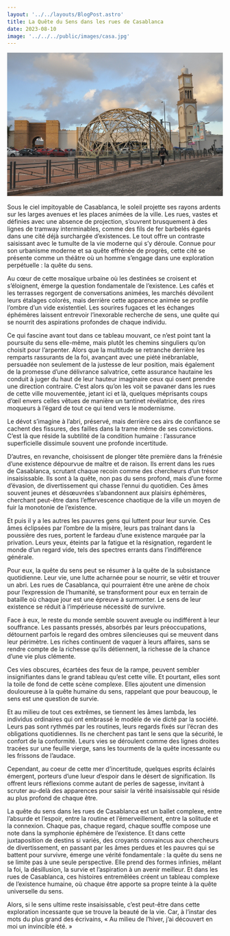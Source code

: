 ```yaml
---
layout: '../../layouts/BlogPost.astro'
title: La Quête du Sens dans les rues de Casablanca
date: 2023-08-10
image: '../../../public/images/casa.jpg'
---
```

![](../../../public/images/casa.jpg)

Sous le ciel impitoyable de Casablanca, le soleil projette ses rayons  ardents sur les larges avenues et les places animées de la ville. Les  rues, vastes et définies avec une absence de projection, s’ouvrent  brusquement à des lignes de tramway interminables, comme des fils de fer  barbelés égarés dans une cité déjà surchargée d’existences. Le tout  offre un contraste saisissant avec le tumulte de la vie moderne qui s’y  déroule. Connue pour son urbanisme moderne et sa quête effrénée de  progrès, cette cité se présente comme un théâtre où un homme s’engage  dans une exploration perpétuelle : la quête du sens.

Au cœur de cette mosaïque urbaine où les destinées se croisent et  s’éloignent, émerge la question fondamentale de l’existence. Les cafés  et les terrasses regorgent de conversations animées, les marchés  dévoilent leurs étalages colorés, mais derrière cette apparence animée  se profile l’ombre d’un vide existentiel. Les sourires fugaces et les  échanges éphémères laissent entrevoir l’inexorable recherche de sens,  une quête qui se nourrit des aspirations profondes de chaque individu.

Ce qui fascine avant tout dans ce tableau mouvant, ce n’est point  tant la poursuite du sens elle-même, mais plutôt les chemins singuliers  qu’on choisit pour l’arpenter. Alors que la multitude se retranche  derrière les remparts rassurants de la foi, avançant avec une piété  inébranlable, persuadée non seulement de la justesse de leur position,  mais également de la promesse d’une délivrance salvatrice, cette  assurance hautaine les conduit à juger du haut de leur hauteur  imaginaire ceux qui osent prendre une direction contraire. C’est alors  qu’on les voit se pavaner dans les rues de cette ville mouvementée,  jetant ici et là, quelques méprisants coups d’œil envers celles vêtues  de manière un tantinet révélatrice, des rires moqueurs à l’égard de tout  ce qui tend vers le modernisme.

Le dévot s’imagine à l’abri, préservé, mais derrière ces airs de  confiance se cachent des fissures, des failles dans la trame même de ses  convictions. C’est là que réside la subtilité de la condition humaine :  l’assurance superficielle dissimule souvent une profonde incertitude.

D’autres, en revanche, choisissent de plonger tête première dans la  frénésie d’une existence dépourvue de maître et de raison. Ils errent  dans les rues de Casablanca, scrutant chaque recoin comme des chercheurs  d’un trésor insaisissable. Ils sont à la quête, non pas du sens  profond, mais d’une forme d’évasion, de divertissement qui chasse  l’ennui du quotidien. Ces âmes souvent jeunes et désœuvrées  s’abandonnent aux plaisirs éphémères, cherchant peut-être dans  l’effervescence chaotique de la ville un moyen de fuir la monotonie de  l’existence.

Et puis il y a les autres les pauvres gens qui luttent pour leur  survie. Ces âmes éclipsées par l’ombre de la misère, leurs pas traînant  dans la poussière des rues, portent le fardeau d’une existence marquée  par la privation. Leurs yeux, éteints par la fatigue et la résignation,  regardent le monde d’un regard vide, tels des spectres errants dans  l’indifférence générale.

Pour eux, la quête du sens peut se résumer à la quête de la  subsistance quotidienne. Leur vie, une lutte acharnée pour se nourrir,  se vêtir et trouver un abri. Les rues de Casablanca, qui pourraient être  une arène de choix pour l’expression de l’humanité, se transforment  pour eux en terrain de bataille où chaque jour est une épreuve à  surmonter. Le sens de leur existence se réduit à l’impérieuse nécessité  de survivre.

Face à eux, le reste du monde semble souvent aveugle ou indifférent à  leur souffrance. Les passants pressés, absorbés par leurs  préoccupations, détournent parfois le regard des ombres silencieuses qui  se meuvent dans leur périmètre. Les riches continuent de vaquer à leurs  affaires, sans se rendre compte de la richesse qu’ils détiennent, la  richesse de la chance d’une vie plus clémente.

Ces vies obscures, écartées des feux de la rampe, peuvent sembler  insignifiantes dans le grand tableau qu’est cette ville. Et pourtant,  elles sont la toile de fond de cette scène complexe. Elles ajoutent une  dimension douloureuse à la quête humaine du sens, rappelant que pour  beaucoup, le sens est une question de survie.

Et au milieu de tout ces extrêmes, se tiennent les âmes lambda, les  individus ordinaires qui ont embrassé le modèle de vie dicté par la  société. Leurs pas sont rythmés par les routines, leurs regards fixés  sur l’écran des obligations quotidiennes. Ils ne cherchent pas tant le  sens que la sécurité, le confort de la conformité. Leurs vies se  déroulent comme des lignes droites tracées sur une feuille vierge, sans  les tourments de la quête incessante ou les frissons de l’audace.

Cependant, au coeur de cette mer d’incertitude, quelques esprits  éclairés émergent, porteurs d’une lueur d’espoir dans le désert de  signification. Ils offrent leurs réflexions comme autant de perles de  sagesse, invitant à scruter au-delà des apparences pour saisir la vérité  insaisissable qui réside au plus profond de chaque être.

La quête du sens dans les rues de Casablanca est un ballet complexe,  entre l’absurde et l’espoir, entre la routine et l’émerveillement, entre  la solitude et la connexion. Chaque pas, chaque regard, chaque souffle  compose une note dans la symphonie éphémère de l’existence. Et dans  cette juxtaposition de destins si variés, des croyants convaincus aux  chercheurs de divertissement, en passant par les âmes perdues et les  pauvres qui se battent pour survivre, émerge une vérité fondamentale :  la quête du sens ne se limite pas à une seule perspective. Elle prend  des formes infinies, mêlant la foi, la désillusion, la survie et  l’aspiration à un avenir meilleur. Et dans les rues de Casablanca, ces  histoires entremêlées créent un tableau complexe de l’existence humaine,  où chaque être apporte sa propre teinte à la quête universelle du sens.

Alors, si le sens ultime reste insaisissable, c’est peut-être dans  cette exploration incessante que se trouve la beauté de la vie. Car, à  l’instar des mots du plus grand des écrivains, « Au milieu de l’hiver,  j’ai découvert en moi un invincible été. »
